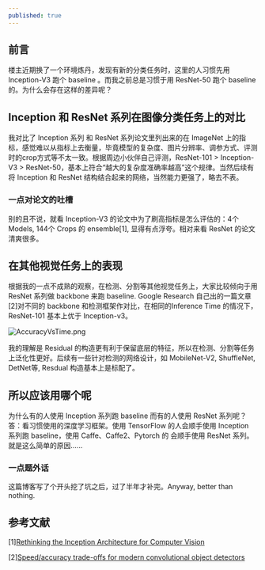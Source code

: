 ```yaml
---
published: true
---
```

## 前言

楼主近期换了一个环境炼丹，发现有新的分类任务时，这里的人习惯先用 Inception-V3 跑个 baseline 。而我之前总是习惯于用 ResNet-50 跑个 baseline 的。为什么会存在这样的差异呢？

## Inception 和 ResNet 系列在图像分类任务上的对比

我对比了 Inception 系列 和 ResNet 系列论文里列出来的在 ImageNet 上的指标，感觉难以从指标上去衡量，毕竟模型的复杂度、图片分辨率、调参方式、评测时的crop方式等不太一致。根据周边小伙伴自己评测，ResNet-101 > Inception-V3 > ResNet-50，基本上符合“越大的复杂度准确率越高”这个规律。当然后续有将 Inception 和 ResNet 结构结合起来的网络，当然能力更强了，略去不表。

### 一点对论文的吐槽

别的且不说，就看 Inception-V3 的论文中为了刷高指标是怎么评估的：4个 Models, 144个 Crops 的 ensemble[1], 显得有点浮夸。相对来看 ResNet 的论文清爽很多。


## 在其他视觉任务上的表现

根据我的一点不成熟的观察，在检测、分割等其他视觉任务上，大家比较倾向于用 ResNet 系列做 backbone 来跑 baseline. Google Research 自己出的一篇文章[2]对不同的 backbone 和检测框架作对比，在相同的Inference Time 的情况下， ResNet-101 基本上优于 Inception-v3。

![AccuracyVsTime.png]({{site.baseurl}}/images/AccuracyVsTime.png)


我的理解是 Residual 的构造更有利于保留底层的特征，所以在检测、分割等任务上泛化性更好。后续有一些针对检测的网络设计，如 MobileNet-V2, ShuffleNet, DetNet等, Resdual 构造基本上是标配了。


## 所以应该用哪个呢

为什么有的人使用 Inception 系列跑 baseline 而有的人使用 ResNet 系列呢？答：看习惯使用的深度学习框架。使用 TensorFlow 的人会顺手使用 Inception 系列跑 baseline，使用 Caffe、Caffe2、Pytorch 的 会顺手使用 ResNet 系列。就是这么简单的原因......

### 一点题外话

这篇博客写了个开头挖了坑之后，过了半年才补完。Anyway, better than nothing.


## 参考文献

[1][Rethinking the Inception Architecture for Computer Vision](https://arxiv.org/pdf/1512.00567.pdf)

[2][Speed/accuracy trade-offs for modern convolutional object detectors](https://arxiv.org/pdf/1611.10012.pdf)
